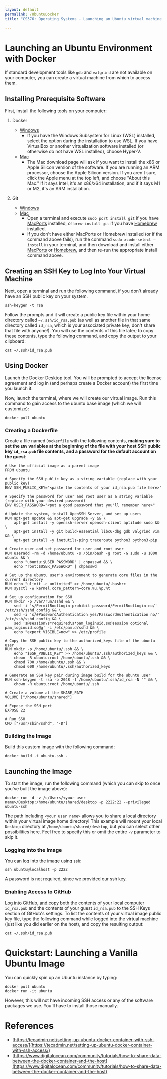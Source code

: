 ```yaml
---
layout: default
permalink: /UbuntuDocker
title: "CS376: Operating Systems - Launching an Ubuntu virtual machine with Docker"

---
```


# Launching an Ubuntu Environment with Docker

If standard development tools like `gdb` and `valgrind` are not available on your computer, you can create a virtual machine from which to access them.  

## Installing Prerequisite Software

First, install the following tools on your computer:

1. Docker
    * [Windows](https://docs.docker.com/desktop/install/windows-install/)
        * If you have the Windows Subsystem for Linux (WSL) installed, select the option during the installation to use WSL.  If you have VirtualBox or another virtualization software installed (or otherwise do not have WSL installed), choose Hyper-V.
    * [Mac](https://docs.docker.com/desktop/install/mac-install/)
        * The Mac download page will ask if you want to install the x86 or Apple Silicon version of the software.  If you are running an ARM processor, choose the Apple Silicon version.  If you aren't sure, click the Apple menu at the top left, and choose "About this Mac."  If it says Intel, it's an x86/x64 installation, and if it says M1 or M2, it's an ARM installation.
      
2. Git
    * [Windows](https://git-scm.com/downloads)
    * [Mac](https://git-scm.com/download/mac)
        * Open a terminal and execute `sudo port install git` if you have [MacPorts](https://www.macports.org/) installed, or `brew install git` if you have [Homebrew](https://brew.sh/) installed.  
        *  If you don't have either MacPorts or Homebrew installed (or if the command above fails), run the command `sudo xcode-select –install` in your terminal, and then download and install either [MacPorts](https://www.macports.org/) or [Homebrew](https://brew.sh/), and then re-run the appropriate install command above.
    
## Creating an SSH Key to Log Into Your Virtual Machine

Next, open a terminal and run the following command, if you don't already have an SSH public key on your system.

```
ssh-keygen -t rsa
```

Follow the prompts and it will create a public key file within your home directory called `~/.ssh/id_rsa.pub` (as well as another file in that same directory called `id_rsa`, which is your associated private key; don't share that file with anyone!).  You will use the contents of this file later; to copy these contents, type the following command, and copy the output to your clipboard:

```
cat ~/.ssh/id_rsa.pub
```

## Using Docker

Launch the Docker Desktop tool.  You will be prompted to accept the license agreement and log in (and perhaps create a Docker account) the first time you launch it.

Now, launch the terminal, where we will create our virtual image.  Run this command to gain access to the ubuntu base image (which we will customize):

```
docker pull ubuntu
```

### Creating a Dockerfile

Create a file named `Dockerfile` with the following contents, **making sure to set the `ENV` variables at the beginning of the file with your host SSH public key `id_rsa.pub` file contents, and a password for the default account on the guest**:

```
# Use the official image as a parent image
FROM ubuntu

# Specify the SSH public key as a string variable (replace with your public key)
ENV SSH_PUBLIC_KEY="<paste the contents of your id_rsa.pub file here>"

# Specify the password for user and root user as a string variable (replace with your desired password)
ENV USER_PASSWORD="<put a good password that you'll remember here>"

# Update the system, install OpenSSH Server, and set up users
RUN apt-get update && apt-get upgrade -y && \
    apt-get install -y openssh-server openssh-client aptitude sudo && \
    apt-get install -y git build-essential libc6-dbg gdb valgrind vim && \
    apt-get install -y inetutils-ping traceroute python3 python3-pip

# Create user and set password for user and root user
RUN useradd -rm -d /home/ubuntu -s /bin/bash -g root -G sudo -u 1000 ubuntu && \
    echo "ubuntu:$USER_PASSWORD" | chpasswd && \
    echo "root:$USER_PASSWORD" | chpasswd

# Set up the ubuntu user's environment to generate core files in the current directory
RUN echo "ulimit -c unlimited" >> /home/ubuntu/.bashrc
RUN sysctl -w kernel.core_pattern=core.%u.%p.%t

# Set up configuration for SSH
RUN mkdir -p /var/run/sshd && \
    sed -i 's/PermitRootLogin prohibit-password/PermitRootLogin no/' /etc/ssh/sshd_config && \
    sed -i 's/#PasswordAuthentication yes/PasswordAuthentication no/' /etc/ssh/sshd_config && \
    sed 's@session\s*required\s*pam_loginuid.so@session optional pam_loginuid.so@g' -i /etc/pam.d/sshd && \
    echo "export VISIBLE=now" >> /etc/profile

# Copy the SSH public key to the authorized_keys file of the ubuntu user
RUN mkdir -p /home/ubuntu/.ssh && \
    echo "$SSH_PUBLIC_KEY" >> /home/ubuntu/.ssh/authorized_keys && \
    chown -R ubuntu:root /home/ubuntu/.ssh && \
    chmod 700 /home/ubuntu/.ssh && \
    chmod 600 /home/ubuntu/.ssh/authorized_keys

# Generate an SSH key pair during image build for the ubuntu user
RUN ssh-keygen -t rsa -b 2048 -f /home/ubuntu/.ssh/id_rsa -N "" && \
    chown -R ubuntu:root /home/ubuntu/.ssh

# Create a volume at the SHARE_PATH
VOLUME ["/home/ubuntu/shared"]

# Expose the SSH port
EXPOSE 22

# Run SSH
CMD ["/usr/sbin/sshd", "-D"]
```

### Building the Image

Build this custom image with the following command:

```
docker build -t ubuntu-ssh . 
```

## Launching the Image

To start the image, run the following command (which you can skip to once you've built the image above):

```
docker run -d -v /c/Users/<your user name>/Desktop:/home/ubuntu/shared/desktop -p 2222:22 --privileged ubuntu-ssh 
```

The path including `<your user name>` allows you to share a local directory within your virtual image home directory!  This example will mount your local `Desktop` directory at `/home/ubuntu/shared/desktop`, but you can select other possibilities here.  Feel free to specify this or omit the entire `-v` parameter to skip it.

### Logging into the Image

You can log into the image using `ssh`:

```
ssh ubuntu@localhost -p 2222 
```

A password is not required, since we provided our ssh key.

### Enabling Access to GitHub

[Log into GitHub, and copy](https://docs.github.com/en/authentication/connecting-to-github-with-ssh/adding-a-new-ssh-key-to-your-github-account) both the contents of your local computer `id_rsa.pub` and the contents of your guest `id_rsa.pub` to the SSH Keys section of GitHub's settings.  To list the contents of your virtual image public key file, type the following command while logged into the virtual machine (just like you did earlier on the host), and copy the resulting output:

```
cat ~/.ssh/id_rsa.pub
```

# Quickstart: Launching a Vanilla Ubuntu Image

You can quickly spin up an Ubuntu instance by typing:

```
docker pull ubuntu
docker run -it ubuntu
```

However, this will not have incoming SSH access or any of the software packages we use.  You'll have to install those manually.

# References

* [https://tecadmin.net/setting-up-ubuntu-docker-container-with-ssh-access/](https://tecadmin.net/setting-up-ubuntu-docker-container-with-ssh-access/)
* [https://www.digitalocean.com/community/tutorials/how-to-share-data-between-the-docker-container-and-the-host](https://www.digitalocean.com/community/tutorials/how-to-share-data-between-the-docker-container-and-the-host)
